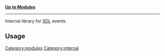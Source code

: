 [**Up to Modules**](:Category:modules "wikilink")

------------------------------------------------------------------------

Internal library for
[SDL](http://en.wikipedia.org/wiki/Simple_DirectMedia_Layer) events.

Usage
-----

<Category:modules> <Category:internal>
